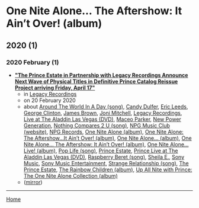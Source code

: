 # One Nite Alone… The Aftershow: It Ain’t Over! (album)

## 2020 (1)

### 2020 February (1)

 - [**"The Prince Estate in Partnership with Legacy Recordings Announce Next Wave of Physical Titles in Definitive Prince Catalog Reissue Project arriving Friday, April 17"**](https://www.legacyrecordings.com/2020/02/20/the-prince-estate-in-partnership-with-legacy-recordings-announce-next-wave-of-physical-titles-in-definitive-prince-catalog-reissue-project-arriving-friday-april-17/)
    - in [Legacy Recordings](https://www.legacyrecordings.com/)
    - on 20 February 2020
    - about [Around The World In A Day (song)](../../../topics/song/around-the-world-in-a-day/index.md), [Candy Dulfer](../../../topics/candy-dulfer/index.md), [Eric Leeds](../../../topics/eric-leeds/index.md), [George Clinton](../../../topics/george-clinton/index.md), [James Brown](../../../topics/james-brown/index.md), [Joni Mitchell](../../../topics/joni-mitchell/index.md), [Legacy Recordings](../../../topics/legacy-recordings/index.md), [Live at The Aladdin Las Vegas (DVD)](../../../topics/dvd/live-at-the-aladdin-las-vegas/index.md), [Maceo Parker](../../../topics/maceo-parker/index.md), [New Power Generation](../../../topics/new-power-generation/index.md), [Nothing Compares 2 U (song)](../../../topics/song/nothing-compares-2-u/index.md), [NPG Music Club (website)](../../../topics/website/npg-music-club/index.md), [NPG Records](../../../topics/npg-records/index.md), [One Nite Alone (album)](../../../topics/album/one-nite-alone/index.md), [One Nite Alone: The Aftershow…It Ain’t Over! (album)](../../../topics/album/one-nite-alone-the-aftershow-it-ain-t-over/index.md), [One Nite Alone… (album)](../../../topics/album/one-nite-alone/index.md), [One Nite Alone… The Aftershow: It Ain’t Over! (album)](../../../topics/album/one-nite-alone-the-aftershow-it-ain-t-over/index.md), [One Nite Alone…Live! (album)](../../../topics/album/one-nite-alone-live/index.md), [Pop Life (song)](../../../topics/song/pop-life/index.md), [Prince Estate](../../../topics/prince-estate/index.md), [Prince Live at The Aladdin Las Vegas (DVD)](../../../topics/dvd/prince-live-at-the-aladdin-las-vegas/index.md), [Raspberry Beret (song)](../../../topics/song/raspberry-beret/index.md), [Sheila E.](../../../topics/sheila-e/index.md), [Sony Music](../../../topics/sony-music/index.md), [Sony Music Entertainment](../../../topics/sony-music-entertainment/index.md), [Strange Relationship (song)](../../../topics/song/strange-relationship/index.md), [The Prince Estate](../../../topics/the-prince-estate/index.md), [The Rainbow Children (album)](../../../topics/album/the-rainbow-children/index.md), [Up All Nite with Prince: The One Nite Alone Collection (album)](../../../topics/album/up-all-nite-with-prince-the-one-nite-alone-collection/index.md)
    - ([mirror](https://web.archive.org/web/*/https://www.legacyrecordings.com/2020/02/20/the-prince-estate-in-partnership-with-legacy-recordings-announce-next-wave-of-physical-titles-in-definitive-prince-catalog-reissue-project-arriving-friday-april-17/))

----

[Home](../index.md)
